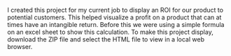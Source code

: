 I created this project for my current job to display an ROI for our product to potential customers. This helped visualize a profit on a product that can at times have an intangible return. Before this we were using a simple formula on an excel sheet to show this calculation. 
To make this project display, download the ZIP file and select the HTML file to view in a local web browser. 
